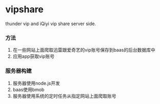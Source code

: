 # vipshare
thunder vip and iQiyi vip share server side.

### 方法

1. 在一些网站上面爬取迅雷跟爱奇艺的vip账号保存到baas的后台数据库中
2. 应用app获取vip账号

### 服务器构建

1. 服务器使用node.js开发
2. baas使用bmob
3. 服务器使用系统的定时任务从指定网站上面爬取账号


